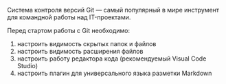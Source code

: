 Система контроля версий Git — самый популярный в мире инструмент для командной работы над IT-проектами.

Перед стартом работы с Git необходимо:
1.	настроить видимость скрытых папок и файлов
2.	настроить видимость расширения файлов
3.	настроить работу редактора кода (рекомендуемый Visual Code Studio)
4.	настроить плагин для универсального языка разметки Markdown
